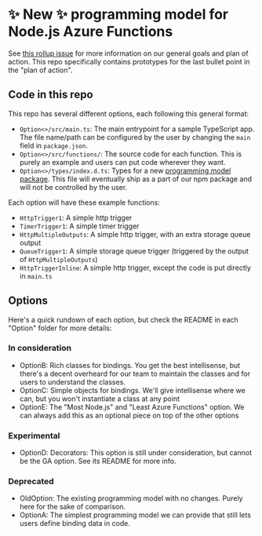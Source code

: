 # ✨ New ✨ programming model for Node.js Azure Functions

See [this rollup issue](https://github.com/Azure/azure-functions-nodejs-worker/issues/480) for more information on our general goals and plan of action. This repo specifically contains prototypes for the last bullet point in the "plan of action".

## Code in this repo

This repo has several different options, each following this general format:

- `Option<>/src/main.ts`: The main entrypoint for a sample TypeScript app. The file name/path can be configured by the user by changing the `main` field in `package.json`.
- `Option<>/src/functions/`: The source code for each function. This is purely an example and users can put code wherever they want.
- `Option<>/types/index.d.ts`: Types for a new [programming model package](https://github.com/Azure/azure-functions-nodejs-worker/issues/568). This file will eventually ship as a part of our npm package and will not be controlled by the user.

Each option will have these example functions:
- `HttpTrigger1`: A simple http trigger
- `TimerTrigger1`: A simple timer trigger
- `HttpMultipleOutputs`: A simple http trigger, with an extra storage queue output
- `QueueTrigger1`: A simple storage queue trigger (triggered by the output of `HttpMultipleOutputs`)
- `HttpTriggerInline`: A simple http trigger, except the code is put directly in `main.ts`

## Options

Here's a quick rundown of each option, but check the README in each "Option" folder for more details:

### In consideration

- OptionB: Rich classes for bindings. You get the best intellisense, but there's a decent overheard for our team to maintain the classes and for users to understand the classes.
- OptionC: Simple objects for bindings. We'll give intellisense where we can, but you won't instantiate a class at any point
- OptionE: The "Most Node.js" and "Least Azure Functions" option. We can always add this as an optional piece on top of the other options

### Experimental

- OptionD: Decorators: This option is still under consideration, but cannot be the GA option. See its README for more info.

### Deprecated

- OldOption: The existing programming model with no changes. Purely here for the sake of comparison.
- OptionA: The simplest programming model we can provide that still lets users define binding data in code.